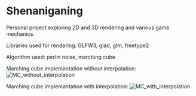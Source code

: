 # Shenaniganing
Personal project exploring 2D and 3D rendering and various game mechanics.

Libraries used for rendering: 
GLFW3, 
glad, 
glm, 
freetype2

Algorithm used: 
perlin noise, 
marching cube

Marching cube implemantation without interpolation:
![MC_without_interpolation](https://user-images.githubusercontent.com/58864879/156930789-a6aa4cf1-76ef-4979-a76b-ef2ee70474a6.gif)

Marching cube implemantation with interpolation:
![MC_with_interpolation](https://user-images.githubusercontent.com/58864879/156930792-10aa8809-ad6c-493e-bdc2-7848d3a58db3.gif)
